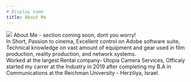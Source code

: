 ```yaml
---
# Display name
title: About Me
---
```

<img class="rounded-full" src="/img/shaked.jpg"/>
About Me - section coming soon, dont you worry!</br>
In Short, Passion to cinema, Excellent control on Adobe software suite, Technical knowledge on vast amount of equipment and gear used in film production, reality production, and network systems.</br>Worked at the largest Rental company- Utopia Camera Services, Officaly started my carrer at the Industry in 2019 after completing my B.A in Communications at the Reichman University - Herziliya, Israel.